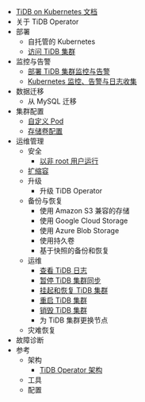 <!-- markdownlint-disable MD007 -->
<!-- markdownlint-disable MD041 -->

- [TiDB on Kubernetes 文档](https://docs.pingcap.com/zh/tidb-in-kubernetes/dev)
- 关于 TiDB Operator
- 部署
    - 自托管的 Kubernetes
    - [访问 TiDB 集群](access-tidb.md)
- 监控与告警
  - [部署 TiDB 集群监控与告警](monitor-a-tidb-cluster.md)
  - [Kubernetes 监控、告警与日志收集](kubernetes-observability.md)
- 数据迁移
    - 从 MySQL 迁移
- 集群配置
    - [自定义 Pod](overlay.md)
    - [存储卷配置](configure-volume.md)
- 运维管理
    - 安全
      - [以非 root 用户运行](containers-run-as-non-root-user.md)
    - [扩缩容](scale-a-tidb-cluster.md)
    - 升级
        - 升级 TiDB Operator
    - 备份与恢复
        - 使用 Amazon S3 兼容的存储
        - 使用 Google Cloud Storage
        - 使用 Azure Blob Storage
        - 使用持久卷
        - 基于快照的备份和恢复
    - 运维
        - [查看 TiDB 日志](view-logs.md)
        - [暂停 TiDB 集群同步](pause-sync-of-tidb-cluster.md)
        - [挂起和恢复 TiDB 集群](suspend-tidb-cluster.md)
        - [重启 TiDB 集群](restart-a-tidb-cluster.md)
        - [销毁 TiDB 集群](destroy-a-tidb-cluster.md)
        - 为 TiDB 集群更换节点
    - 灾难恢复
- 故障诊断
- 参考
    - 架构
      - [TiDB Operator 架构](architecture.md)
    - 工具
    - 配置
